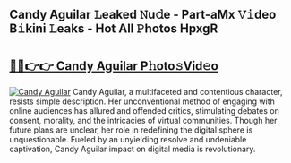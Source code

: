 ## Candy Aguilar 𝙻eaked 𝙽u𝚍e - Part-aMx 𝚅𝚒deo B𝚒kini 𝙻eaks - Hot All 𝙿hotos HpxgR

# <h2><a href="http://ld3i0ms.urlbe.top/?page=Candy+Aguilar">🔗🔗👉👉 Candy Aguilar P𝚑oto𝚜Vid𝚎o</a></h2>

[![Candy Aguilar](https://i.imgur.com/eBuTRDB.gif)](http://ld3i0ms.urlbe.top/?page=Candy+Aguilar)
Candy Aguilar, a multifaceted and contentious character, resists simple description. Her unconventional method of engaging with online audiences has allured and offended critics, stimulating debates on consent, morality, and the intricacies of virtual communities. Though her future plans are unclear, her role in redefining the digital sphere is unquestionable. Fueled by an unyielding resolve and undeniable captivation, Candy Aguilar impact on digital media is revolutionary.

